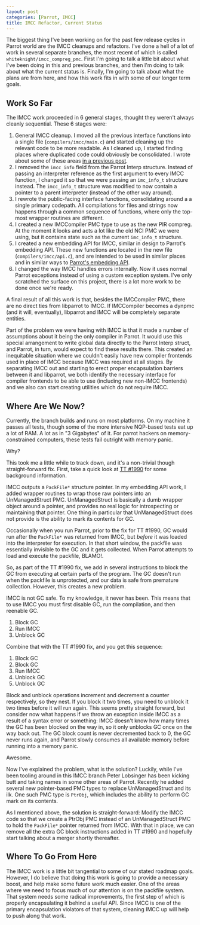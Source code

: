 ```yaml
---
layout: post
categories: [Parrot, IMCC]
title: IMCC Refactor, Current Status
---
```


The biggest thing I've been working on for the past few release cycles in
Parrot world are the IMCC cleanups and refactors. I've done a hell of a lot of
work in several separate branches, the most recent of which is called
`whiteknight/imcc_compreg_pmc`. First I'm going to talk a little bit about
what I've been doing in this and previous branches, and then I'm doing to
talk about what the current status is. Finally, I'm going to talk about what
the plans are from here, and how this work fits in with some of our longer
term goals.

## Work So Far

The IMCC work proceeded in 6 general stages, thought they weren't always
cleanly sequential. These 6 stages were:

1. General IMCC cleanup. I moved all the previous interface functions into a
   single file (`compilers/imcc/main.c`) and started cleaning up the relevant
   code to be more readable. As I cleaned up, I started finding places where
   duplicated code could obviously be consolidated. I wrote about some of
   these areas [in a previous post][imcc_api_outline].
2. I removed the `imcc_info` field from the Parrot Interp structure. Instead
   of passing an interpreter reference as the first argument to every IMCC
   function, I changed it so that we were passing an `imc_info_t` structure
   instead. The `imcc_info_t` structure was modified to now contain a pointer
   to a parent interpreter (instead of the other way around).
3. I rewrote the public-facing interface functions, consolidating around a
   a single primary codepath. All compilations for files and strings now
   happens through a common sequence of functions, where only the top-most
   wrapper routines are different.
4. I created a new IMCCompiler PMC type to use as the new PIR compreg. At the
   moment it looks and acts a lot like the old NCI PMC we were using, but it
   contains state such as the current `imc_info_t` structure.
5. I created a new embedding API for IMCC, similar in design to Parrot's
   embedding API. These new functions are located in the new file
   (`compilers/imcc/api.c`), and are intended to be used in similar places and
   in similar ways to [Parrot's embedding API][parrot_embed_api].
6. I changed the way IMCC handles errors internally. Now it uses normal
   Parrot exceptions instead of using a custom exception system. I've only
   scratched the surface on this project, there is a lot more work to be done
   once we're ready.

[imcc_api_outline]: /2011/01/18/imcc_interface_functions.html
[parrot_embed_api]: /2010/11/26/embedding_api_home_stretch.html

A final result of all this work is that, besides the IMCCompiler PMC, there
are no direct ties from libparrot to IMCC. If IMCCompiler becomes a dynpmc
(and it will, eventually), libparrot and IMCC will be completely separate
entities.

Part of the problem we were having with IMCC is that it made a number of
assumptions about it being the only compiler in Parrot. It would use this
special arrangement to write global data directly to the Parrot Interp struct,
and Parrot, in turn, would expect to find these results there. This created an
inequitable situation where we couldn't easily have new compiler frontends
used in place of IMCC because IMCC was required at all stages. By separating
IMCC out and starting to erect proper encapsulation barriers between it and
libparrot, we both identify the necessary interface for compiler frontends
to be able to use (including new non-IMCC frontends) and we also can start
creating utilities which do not require IMCC.

## Where Are We Now?

Currently, the branch builds and runs on most platforms. On my machine it
passes all tests, though some of the more intensive NQP-based tests eat up a
lot of RAM. A lot as in "3 Gigabytes" of it. For parrot hackers on
memory-constrained computers, these tests fail outright with memory panic.

Why?

This took me a little while to track down, and it's a non-trivial though
straight-forward fix. First, take a quick look at [TT #1990][tt_1990] for
some background information.

[tt_1990]: http://trac.parrot.org/parrot/ticket/1990

IMCC outputs a `PackFile*` structure pointer. In my embedding API work, I
added wrapper routines to wrap those raw pointers into an UnManagedStruct
PMC. UnManagedStruct is basically a dumb wrapper object around a pointer, and
provides no real logic for introspecting or maintaining that pointer. One
thing in particular that UnManagedStruct does not provide is the ability to
mark its contents for GC.

Occasionally when you run Parrot, prior to the fix for TT #1990, GC would run
after the `PackFile*` was returned from IMCC, but *before* it was loaded into
the interpreter for execution. In that short window, the packfile was
essentially invisible to the GC and it gets collected. When Parrot attempts to
load and execute the packfile, BLAMO!.

So, as part of the TT #1990 fix, we add in several instructions to block the
GC from executing at certain parts of the program. The GC doesn't run when the
packfile is unprotected, and our data is safe from premature collection.
However, this creates a new problem.

IMCC is not GC safe. To my knowledge, it never has been. This means that to
use IMCC you must first disable GC, run the compilation, and then reenable
GC.

1. Block GC
2. Run IMCC
3. Unblock GC

Combine that with the TT #1990 fix, and you get this sequence:

1. Block GC
2. Block GC
3. Run IMCC
4. Unblock GC
5. Unblock GC

Block and unblock operations increment and decrement a counter respectively,
so they nest. If you block it two times, you need to unblock it two times
before it will run again. This seems pretty straight forward, but consider now
what happens if we throw an exception inside IMCC as a result of a syntax
error or something: IMCC doesn't know how many times the GC has been blocked
on the way in, so it only unblocks GC once on the way back out. The GC block
count is never decremented back to 0, the GC never runs again, and Parrot
slowly consumes all available memory before running into a memory panic.

Awesome.

Now I've explained the problem, what is the solution? Luckily, while I've been
tooling around in this IMCC branch Peter Lobsinger has been kicking butt and
taking names in some other areas of Parrot. Recently he added several new
pointer-based PMC types to replace UnManagedStruct and its ilk. One such PMC
type is `PtrObj`, which includes the ability to perform GC mark on its
contents.

As I mentioned above, the solution is straight-forward: Modify the IMCC code
so that we create a PtrObj PMC instead of an UnManagedStruct PMC to hold
the `PackFile*` pointer returned from IMCC. With that in place, we can remove
all the extra GC block instructions added in TT #1990 and hopefully start
talking about a merger shortly thereafter.

## Where To Go From Here

The IMCC work is a little bit tangential to some of our stated roadmap goals.
However, I do believe that doing this work is going to provide a necessary
boost, and help make some future work much easier. One of the areas where we
need to focus much of our attention is on the packfile system. That system
needs some radical improvements, the first step of which is properly
encapsulating it behind a useful API. Since IMCC is one of the primary
encapsulation violators of that system, cleaning IMCC up will help to push
along that work.
